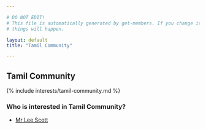```yaml
---

# DO NOT EDIT!
# This file is automatically generated by get-members. If you change it, bad
# things will happen.

layout: default
title: "Tamil Community"

---
```


## Tamil Community

{% include interests/tamil-community.md %}

### Who is interested in Tamil Community?


* [Mr Lee Scott](/members/mr-lee-scott.html)
